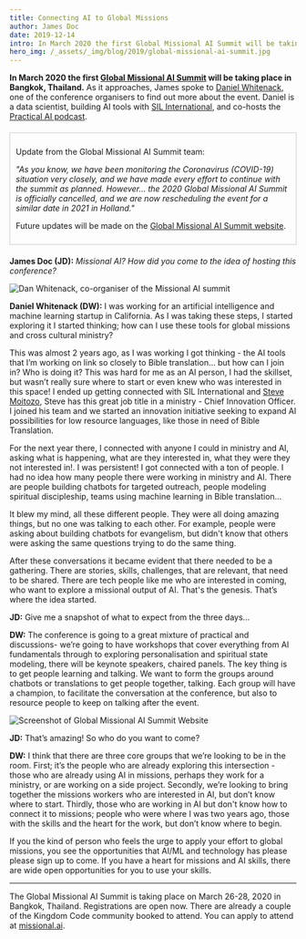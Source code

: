 ```yaml
---
title: Connecting AI to Global Missions
author: James Doc
date: 2019-12-14
intro: In March 2020 the first Global Missional AI Summit will be taking place in Bangkok, Thailand. As it approaches, James spoke to Daniel Whitenack, one of the conference organisers to find out more about the event…
hero_img: /_assets/_img/blog/2019/global-missional-ai-summit.jpg
---
```


**In March 2020 the first [Global Missional AI Summit](https://www.missional.ai/) will be taking place in Bangkok, Thailand.** As it approaches, James spoke to [Daniel Whitenack](https://datadan.io/), one of the conference organisers to find out more about the event. Daniel is a data scientist, building AI tools with [SIL International](https://www.sil.org/), and co-hosts the [Practical AI podcast](https://changelog.com/practicalai).

<div style="margin: 20px 0; padding: 10px; border: 1px solid #ccc;">
  <p>Update from the Global Missional AI Summit team:</p>
  <p><em>"As you know, we have been monitoring the Coronavirus (COVID-19) situation very closely, and we have made every effort to continue with the summit as planned. However… the 2020 Global Missional AI Summit is officially cancelled, and we are now rescheduling the event for a similar date in 2021 in Holland."</em></p>
  <p>Future updates will be made on the <a href="https://www.missional.ai/" target="_blank" rel="noopener">Global Missional AI Summit website</a>.</p>
</div>

**James Doc (JD):** _Missional AI? How did you come to the idea of hosting this conference?_

<img class="img img--pull-right" src="/_assets/_img/people/daniel-whitenack-missional-ai.jpg" alt="Dan Whitenack, co-organiser of the Missional AI summit" />

**Daniel Whitenack (DW):** I was working for an artificial intelligence and machine learning startup in California. As I was taking these steps, I started exploring it I started thinking; how can I use these tools for global missions and cross cultural ministry?

This was almost 2 years ago, as I was working I got thinking - the AI tools that I’m working on link so closely to Bible translation… but how can I join in? Who is doing it? This was hard for me as an AI person, I had the skillset, but wasn’t really sure where to start or even knew who was interested in this space!
I ended up getting connected with SIL International and [Steve Moitozo](https://www.sil.org/biography/steve-moitozo), Steve has this great job title in a ministry - Chief Innovation Officer. I joined his team and we started an innovation initiative seeking to expand AI possibilities for low resource languages, like those in need of Bible Translation.

For the next year there, I connected with anyone I could in ministry and AI, asking what is happening, what are they interested in, what they were they not interested in!. I was persistent! I got connected with a ton of people. I had no idea how many people there were working in ministry and AI. There are people building chatbots for targeted outreach, people modeling spiritual discipleship, teams using machine learning in Bible translation…

It blew my mind, all these different people. They were all doing amazing things, but no one was talking to each other. For example, people were asking about building chatbots for evangelism, but didn't know that others were asking the same questions trying to do the same thing.

After these conversations it became evident that there needed to be a gathering. There are stories, skills, challenges, that are relevant, that need to be shared. There are tech people like me who are interested in coming, who want to explore a missional output of AI. That's the genesis. That’s where the idea started.

**JD:** Give me a snapshot of what to expect from the three days…

**DW:** The conference is going to a great mixture of practical and discussions- we’re going to have workshops that cover everything from AI fundamentals through to exploring personalisation and spiritual state modeling, there will be keynote speakers, chaired panels. The key thing is to get people learning and talking. We want to form the groups around chatbots or translations to get people together, talking. Each group will have a champion, to facilitate the conversation at the conference, but also to resource people to keep on talking after the event.

<img class="img img--pull-left" src="/_assets/_img/blog/2019/missional-ai-site.jpg" alt="Screenshot of Global Missional AI Summit Website" />

**JD:** That’s amazing! So who do you want to come?

**DW:** I think that there are three core groups that we’re looking to be in the room. First; it’s the people who are already exploring this intersection - those who are already using AI in missions, perhaps they work for a ministry, or are working on a side project. Secondly, we’re looking to bring together the missions workers who are interested in AI, but don’t know where to start. Thirdly, those who are working in AI but don't know how to connect it to missions; people who were where I was two years ago, those with the skills and the heart for the work, but don’t know where to begin.

If you the kind of person who feels the urge to apply your effort to global missions, you see the opportunities that AI/ML and technology has please please sign up to come. If you have a heart for missions and AI skills, there are wide open opportunities for you to use your skills.

<hr />

The Global Missional AI Summit is taking place on March 26-28, 2020 in Bangkok, Thailand. Registrations are open now. There are already a couple of the Kingdom Code community booked to attend. You can apply to attend at [missional.ai](https://www.missional.ai/).
